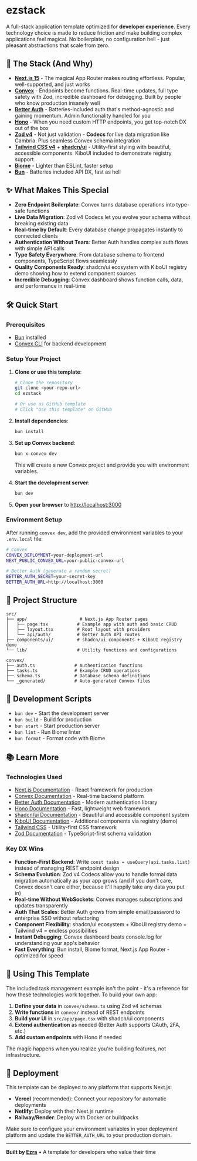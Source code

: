 # ezstack

A full-stack application template optimized for **developer experience**. Every technology choice is made to reduce friction and make building complex applications feel magical. No boilerplate, no configuration hell - just pleasant abstractions that scale from zero.

## 🚀 The Stack (And Why)

- **[Next.js 15](https://nextjs.org)** - The magical App Router makes routing effortless. Popular, well-supported, and just works
- **[Convex](https://convex.dev)** - Endpoints become functions. Real-time updates, full type safety with Zod, incredible dashboard for debugging. Built by people who know production insanely well
- **[Better Auth](https://www.better-auth.com)** - Batteries-included auth that's method-agnostic and gaining momentum. Admin functionality handled for you
- **[Hono](https://hono.dev)** - When you need custom HTTP endpoints, you get top-notch DX out of the box
- **[Zod v4](https://zod.dev)** - Not just validation - **Codecs** for live data migration like Cambria. Plus seamless Convex schema integration
- **[Tailwind CSS v4](https://tailwindcss.com)** + **[shadcn/ui](https://ui.shadcn.com)** - Utility-first styling with beautiful, accessible components. KiboUI included to demonstrate registry support
- **[Biome](https://biomejs.dev)** - Lighter than ESLint, faster setup
- **[Bun](https://bun.sh)** - Batteries included API DX, fast as hell

## ✨ What Makes This Special

- **Zero Endpoint Boilerplate**: Convex turns database operations into type-safe functions
- **Live Data Migration**: Zod v4 Codecs let you evolve your schema without breaking existing data
- **Real-time by Default**: Every database change propagates instantly to connected clients
- **Authentication Without Tears**: Better Auth handles complex auth flows with simple API calls
- **Type Safety Everywhere**: From database schema to frontend components, TypeScript flows seamlessly
- **Quality Components Ready**: shadcn/ui ecosystem with KiboUI registry demo showing how to extend component sources
- **Incredible Debugging**: Convex dashboard shows function calls, data, and performance in real-time

## 🛠️ Quick Start

### Prerequisites

- [Bun](https://bun.sh/) installed
- [Convex CLI](https://docs.convex.dev/quickstart) for backend development

### Setup Your Project

1. **Clone or use this template**:
   ```bash
   # Clone the repository
   git clone <your-repo-url>
   cd ezstack
   
   # Or use as GitHub template
   # Click "Use this template" on GitHub
   ```

2. **Install dependencies**:
   ```bash
   bun install
   ```

3. **Set up Convex backend**:
   ```bash
   bun x convex dev
   ```
   This will create a new Convex project and provide you with environment variables.

4. **Start the development server**:
   ```bash
   bun dev
   ```

5. **Open your browser** to [http://localhost:3000](http://localhost:3000)

### Environment Setup

After running `convex dev`, add the provided environment variables to your `.env.local` file:

```bash
# Convex
CONVEX_DEPLOYMENT=your-deployment-url
NEXT_PUBLIC_CONVEX_URL=your-public-convex-url

# Better Auth (generate a random secret)
BETTER_AUTH_SECRET=your-secret-key
BETTER_AUTH_URL=http://localhost:3000
```

## 📁 Project Structure

```
src/
├── app/                    # Next.js App Router pages
│   ├── page.tsx           # Example app with auth and basic CRUD
│   ├── layout.tsx         # Root layout with providers
│   └── api/auth/          # Better Auth API routes
├── components/ui/         # shadcn/ui components + KiboUI registry demo
└── lib/                   # Utility functions and configurations

convex/
├── auth.ts               # Authentication functions
├── tasks.ts              # Example CRUD operations
├── schema.ts             # Database schema definitions
└── _generated/           # Auto-generated Convex files
```

## 🔧 Development Scripts

- `bun dev` - Start the development server
- `bun build` - Build for production
- `bun start` - Start production server
- `bun lint` - Run Biome linter
- `bun format` - Format code with Biome

## 📚 Learn More

### Technologies Used

- [Next.js Documentation](https://nextjs.org/docs) - React framework for production
- [Convex Documentation](https://docs.convex.dev) - Real-time backend platform
- [Better Auth Documentation](https://www.better-auth.com) - Modern authentication library
- [Hono Documentation](https://hono.dev) - Fast, lightweight web framework
- [shadcn/ui Documentation](https://ui.shadcn.com) - Beautiful and accessible component system
- [KiboUI Documentation](https://www.kibo-ui.com) - Additional components via registry (demo)
- [Tailwind CSS](https://tailwindcss.com/docs) - Utility-first CSS framework
- [Zod Documentation](https://zod.dev) - TypeScript-first schema validation

### Key DX Wins

- **Function-First Backend**: Write `const tasks = useQuery(api.tasks.list)` instead of managing REST endpoint design
- **Schema Evolution**: Zod v4 Codecs allow you to handle formal data migration automatically as your app grows (and if you don't care, Convex doesn't care either, because it'll happily take any data you put in)
- **Real-time Without WebSockets**: Convex manages subscriptions and updates transparently
- **Auth That Scales**: Better Auth grows from simple email/password to enterprise SSO without refactoring
- **Component Flexibility**: shadcn/ui ecosystem + KiboUI registry demo + Tailwind v4 = endless possibilities
- **Instant Debugging**: Convex dashboard beats console.log for understanding your app's behavior
- **Fast Everything**: Bun install, Biome format, Next.js App Router - optimized for speed

## 🎯 Using This Template

The included task management example isn't the point - it's a reference for how these technologies work together. To build your own app:

1. **Define your data** in `convex/schema.ts` using Zod v4 schemas
2. **Write functions** in `convex/` instead of REST endpoints  
3. **Build your UI** in `src/app/page.tsx` with shadcn/ui components
4. **Extend authentication** as needed (Better Auth supports OAuth, 2FA, etc.)
5. **Add custom endpoints** with Hono if needed

The magic happens when you realize you're building features, not infrastructure.

## 🚀 Deployment

This template can be deployed to any platform that supports Next.js:

- **Vercel** (recommended): Connect your repository for automatic deployments
- **Netlify**: Deploy with their Next.js runtime
- **Railway/Render**: Deploy with Docker or buildpacks

Make sure to configure your environment variables in your deployment platform and update the `BETTER_AUTH_URL` to your production domain.

---

**Built by [Ezra](https://github.com/ezra-en)** • A template for developers who value their time
